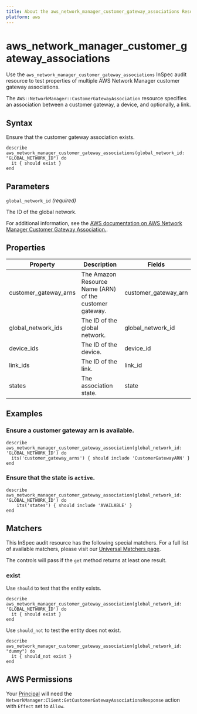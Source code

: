 ```yaml
---
title: About the aws_network_manager_customer_gateway_associations Resource
platform: aws
---
```


# aws_network_manager_customer_gateway_associations

Use the `aws_network_manager_customer_gateway_associations` InSpec audit resource to test properties of multiple AWS Network Manager customer gateway associations.

The `AWS::NetworkManager::CustomerGatewayAssociation` resource specifies an association between a customer gateway, a device, and optionally, a link.

## Syntax

Ensure that the customer gateway association exists.

    describe aws_network_manager_customer_gateway_associations(global_network_id: "GLOBAL_NETWORK_ID") do
      it { should exist }
    end

## Parameters

`global_network_id` _(required)_

The ID of the global network.

For additional information, see the [AWS documentation on AWS Network Manager Customer Gateway Association.](https://docs.aws.amazon.com/AWSCloudFormation/latest/UserGuide/aws-resource-networkmanager-customergatewayassociation.html).

## Properties

| Property | Description | Fields | 
| --- | --- | --- |
| customer_gateway_arns | The Amazon Resource Name (ARN) of the customer gateway. | customer_gateway_arn |
| global_network_ids | The ID of the global network. | global_network_id |
| device_ids | The ID of the device.| device_id |
| link_ids | The ID of the link. | link_id |
| states | The association state. | state |

## Examples

### Ensure a customer gateway arn is available.

    describe aws_network_manager_customer_gateway_association(global_network_id: 'GLOBAL_NETWORK_ID') do
      its('customer_gateway_arns') { should include 'CustomerGatewayARN' }
    end

### Ensure that the state is `active`.
    describe aws_network_manager_customer_gateway_association(global_network_id: 'GLOBAL_NETWORK_ID') do
        its('states') { should include 'AVAILABLE' }
    end

## Matchers

This InSpec audit resource has the following special matchers. For a full list of available matchers, please visit our [Universal Matchers page](https://www.inspec.io/docs/reference/matchers/).

The controls will pass if the `get` method returns at least one result.

### exist

Use `should` to test that the entity exists.

    describe aws_network_manager_customer_gateway_association(global_network_id: 'GLOBAL_NETWORK_ID') do
      it { should exist }
    end

Use `should_not` to test the entity does not exist.

    describe aws_network_manager_customer_gateway_association(global_network_id: "dummy") do
      it { should_not exist }
    end

## AWS Permissions

Your [Principal](https://docs.aws.amazon.com/IAM/latest/UserGuide/intro-structure.html#intro-structure-principal) will need the `NetworkManager:Client:GetCustomerGatewayAssociationsResponse` action with `Effect` set to `Allow`.
